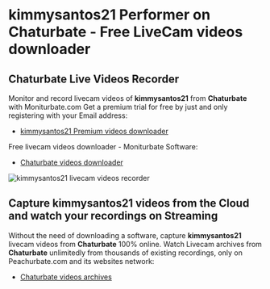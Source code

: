 # kimmysantos21 Performer on Chaturbate - Free LiveCam videos downloader

## Chaturbate Live Videos Recorder

Monitor and record livecam videos of **kimmysantos21** from **Chaturbate** with Moniturbate.com
Get a premium trial for free by just and only registering with your Email address:
* [kimmysantos21 Premium videos downloader](https://moniturbate.com/request-demo-licence-key.html)

Free livecam videos downloader - Moniturbate Software:
* [Chaturbate videos downloader](https://moniturbate.com/moniturbate-download-software.html)

![kimmysantos21 livecam videos recorder](https://peachurnet.com/templates/moniturbate-software.png)


## Capture kimmysantos21 videos from the Cloud and watch your recordings on Streaming

Without the need of downloading a software, capture **kimmysantos21** livecam videos from **Chaturbate** 100% online.
Watch Livecam archives from **Chaturbate** unlimitedly from thousands of existing recordings, only on Peachurbate.com and its websites network:
* [Chaturbate videos archives](https://peachurnet.com/)